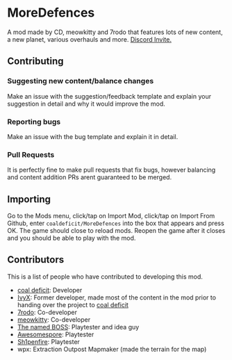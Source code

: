 # MoreDefences
A mod made by CD, meowkitty and 7rodo that features lots of new content, a new planet, various overhauls and more. [Discord Invite.](https://discord.gg/9YHA3q8HHq)

## Contributing
### Suggesting new content/balance changes
Make an issue with the suggestion/feedback template and explain your suggestion in detail and why it would improve the mod.
### Reporting bugs
Make an issue with the bug template and explain it in detail.
### Pull Requests
It is perfectly fine to make pull requests that fix bugs, however balancing and content addition PRs arent guaranteed to be merged.

## Importing
Go to the Mods menu, click/tap on Import Mod, click/tap on Import From Github, enter ``coaldeficit/MoreDefences`` into the box that appears and press OK. The game should close to reload mods. Reopen the game after it closes and you should be able to play with the mod.

## Contributors
This is a list of people who have contributed to developing this mod.
- [coal deficit](https://github.com/coaldeficit): Developer
- [IvyX](https://github.com/TheRealIvyX): Former developer, made most of the content in the mod prior to handing over the project to [coal deficit](https://github.com/coaldeficit)
- [7rodo](https://github.com/7rodo): Co-developer
- [meowkitty](https://github.com/meowkitty9694e): Co-developer
- [The named BOSS](https://github.com/The-named-BOSS): Playtester and idea guy
- [Awesomespore](https://github.com/Awesomespore): Playtester
- [Sh1penfire](https://github.com/Sh1penfire): Playtester
- wpx: Extraction Outpost Mapmaker (made the terrain for the map)